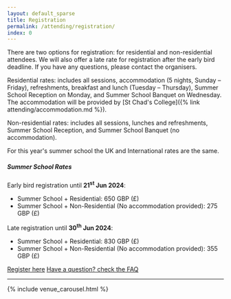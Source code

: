```yaml
---
layout: default_sparse
title: Registration
permalink: /attending/registration/
index: 0
---
```


There are two options for registration: for residential and non-residential attendees. We will also offer a late rate for registration after the early bird deadline. If you have any questions, please contact the organisers.

Residential rates: includes all sessions, accommodation (5 nights, Sunday – Friday), refreshments, breakfast and lunch (Tuesday – Thursday), Summer School Reception on Monday, and Summer School Banquet on Wednesday. The accommodation will be provided by [St Chad's College]({% link attending/accommodation.md %}).

Non-residential rates: includes all sessions, lunches and refreshments, Summer School Reception, and Summer School Banquet (no accommodation).

For this year's summer school the UK and International rates are the same.

##### Summer School Rates
Early bird registration until **21<sup>st</sup> Jun 2024**:
- Summer School + Residential: 650 GBP (£)
- Summer School + Non-Residential (No accommodation provided): 275 GBP (£)

Late registration until **30<sup>th</sup> Jun 2024**:
- Summer School + Residential: 830 GBP (£)
- Summer School + Non-Residential (No accommodation provided): 355 GBP (£)


<a href="{{ site.payment-link }} " class="btn btn-primary" role="button">Register here</a>
<a href="/attending/faq/" class="btn btn-secondary" role="butto">Have a question? check the FAQ</a>


<hr />

{% include venue_carousel.html %}
